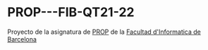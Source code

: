 # PROP---FIB-QT21-22
Proyecto de la asignatura de [PROP](https://www.fib.upc.edu/estudis/graus/grau-en-enginyeria-informatica/pla-destudis/assignatures/PROP) de la [Facultad d'Informatica de Barcelona](https://www.fib.upc.edu/en)
